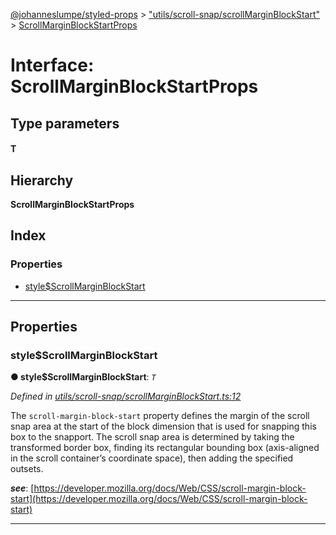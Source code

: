 [@johanneslumpe/styled-props](../README.md) > ["utils/scroll-snap/scrollMarginBlockStart"](../modules/_utils_scroll_snap_scrollmarginblockstart_.md) > [ScrollMarginBlockStartProps](../interfaces/_utils_scroll_snap_scrollmarginblockstart_.scrollmarginblockstartprops.md)

# Interface: ScrollMarginBlockStartProps

## Type parameters
#### T 
## Hierarchy

**ScrollMarginBlockStartProps**

## Index

### Properties

* [style$ScrollMarginBlockStart](_utils_scroll_snap_scrollmarginblockstart_.scrollmarginblockstartprops.md#style_scrollmarginblockstart)

---

## Properties

<a id="style_scrollmarginblockstart"></a>

###  style$ScrollMarginBlockStart

**● style$ScrollMarginBlockStart**: *`T`*

*Defined in [utils/scroll-snap/scrollMarginBlockStart.ts:12](https://github.com/johanneslumpe/styled-props/blob/8e709f1/src/utils/scroll-snap/scrollMarginBlockStart.ts#L12)*

The `scroll-margin-block-start` property defines the margin of the scroll snap area at the start of the block dimension that is used for snapping this box to the snapport. The scroll snap area is determined by taking the transformed border box, finding its rectangular bounding box (axis-aligned in the scroll container’s coordinate space), then adding the specified outsets.

*__see__*: [https://developer.mozilla.org/docs/Web/CSS/scroll-margin-block-start](https://developer.mozilla.org/docs/Web/CSS/scroll-margin-block-start)

___

